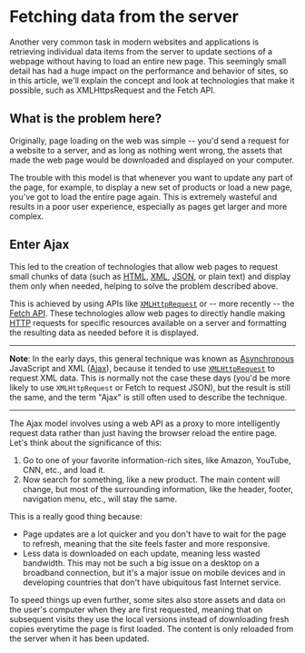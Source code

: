 # Fetching data from the server

Another very common task in modern websites and applications is retrieving individual data items from the server to update sections of a webpage without having to load an entire new page. This seemingly small detail has had a huge impact on the performance and behavior of sites, so in this article, we'll explain the concept and look at technologies that make it possible, such as XMLHttpsRequest and the Fetch API.

## What is the problem here?

Originally, page loading on the web was simple -- you'd send a request for a website to a server, and as long as nothing went wrong, the assets that made the web page would be downloaded and displayed on your computer.

The trouble with this model is that whenever you want to update any part of the page, for example, to display a new set of products or load a new page, you've got to load the entire page again. This is extremely wasteful and results in a poor user experience, especially as pages get larger and more complex.

## Enter Ajax

This led to the creation of technologies that allow web pages to request small chunks of data (such as [HTML](https://developer.mozilla.org/en-US/docs/Web/HTML), [XML](https://developer.mozilla.org/en-US/docs/Glossary/XML), [JSON](https://github.com/AndrewSRea/My_Learning_Port/tree/main/JavaScript/Intro_JS_Objects/Working_with_JSON#working-with-json), or plain text) and display them only when needed, helping to solve the problem described above.

This is achieved by using APIs like [`XMLHttpRequest`](https://developer.mozilla.org/en-US/docs/Web/API/XMLHttpRequest) or -- more recently -- the [Fetch API](https://developer.mozilla.org/en-US/docs/Web/API/Fetch_API). These technologies allow web pages to directly handle making [HTTP](https://developer.mozilla.org/en-US/docs/Web/HTTP) requests for specific resources available on a server and formatting the resulting data as needed before it is displayed.

<hr>

**Note**: In the early days, this general technique was known as [Asynchronous](https://developer.mozilla.org/en-US/docs/Glossary/Asynchronous) JavaScript and XML ([Ajax](https://developer.mozilla.org/en-US/docs/Glossary/AJAX)), because it tended to use [`XMLHttpRequest`](https://developer.mozilla.org/en-US/docs/Web/API/XMLHttpRequest) to request XML data. This is normally not the case these days (you'd be more likely to use `XMLHttpRequest` or Fetch to request JSON), but the result is still the same, and the term "Ajax" is still often used to describe the technique.

<hr>

The Ajax model involves using a web API as a proxy to more intelligently request data rather than just having the browser reload the entire page. Let's think about the significance of this:

1. Go to one of your favorite information-rich sites, like Amazon, YouTube, CNN, etc., and load it.
2. Now search for something, like a new product. The main content will change, but most of the surrounding information, like the header, footer, navigation menu, etc., will stay the same.

This is a really good thing because:

* Page updates are a lot quicker and you don't have to wait for the page to refresh, meaning that the site feels faster and more responsive.
* Less data is downloaded on each update, meaning less wasted bandwidth. This may not be such a big issue on a desktop on a broadband connection, but it's a major issue on mobile devices and in developing countries that don't have ubiquitous fast Internet service.

To speed things up even further, some sites also store assets and data on the user's computer when they are first requested, meaning that on subsequent visits they use the local versions instead of downloading fresh copies everytime the page is first loaded. The content is only reloaded from the server when it has been updated.